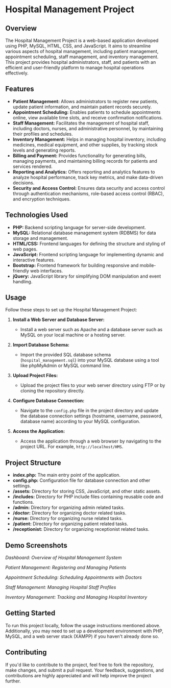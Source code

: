 
# Hospital Management Project

## Overview

The Hospital Management Project is a web-based application developed using PHP, MySQL, HTML, CSS, and JavaScript. It aims to streamline various aspects of hospital management, including patient management, appointment scheduling, staff management, and inventory management. This project provides hospital administrators, staff, and patients with an efficient and user-friendly platform to manage hospital operations effectively.

## Features

- **Patient Management:** Allows administrators to register new patients, update patient information, and maintain patient records securely.
- **Appointment Scheduling:** Enables patients to schedule appointments online, view available time slots, and receive confirmation notifications.
- **Staff Management:** Facilitates the management of hospital staff, including doctors, nurses, and administrative personnel, by maintaining their profiles and schedules.
- **Inventory Management:** Helps in managing hospital inventory, including medicines, medical equipment, and other supplies, by tracking stock levels and generating reports.
- **Billing and Payment:** Provides functionality for generating bills, managing payments, and maintaining billing records for patients and services rendered.
- **Reporting and Analytics:** Offers reporting and analytics features to analyze hospital performance, track key metrics, and make data-driven decisions.
- **Security and Access Control:** Ensures data security and access control through authentication mechanisms, role-based access control (RBAC), and encryption techniques.

## Technologies Used

- **PHP:** Backend scripting language for server-side development.
- **MySQL:** Relational database management system (RDBMS) for data storage and management.
- **HTML/CSS:** Frontend languages for defining the structure and styling of web pages.
- **JavaScript:** Frontend scripting language for implementing dynamic and interactive features.
- **Bootstrap:** Frontend framework for building responsive and mobile-friendly web interfaces.
- **jQuery:** JavaScript library for simplifying DOM manipulation and event handling.

## Usage

Follow these steps to set up the Hospital Management Project:

1. **Install a Web Server and Database Server:**
   - Install a web server such as Apache and a database server such as MySQL on your local machine or a hosting server.

2. **Import Database Schema:**
   - Import the provided SQL database schema (`hospital_management.sql`) into your MySQL database using a tool like phpMyAdmin or MySQL command line.

3. **Upload Project Files:**
   - Upload the project files to your web server directory using FTP or by cloning the repository directly.

4. **Configure Database Connection:**
   - Navigate to the `config.php` file in the project directory and update the database connection settings (hostname, username, password, database name) according to your MySQL configuration.

5. **Access the Application:**
   - Access the application through a web browser by navigating to the project URL. For example, `http://localhost/HMS`.

## Project Structure

- **index.php:** The main entry point of the application.
- **config.php:** Configuration file for database connection and other settings.
- **/assets:** Directory for storing CSS, JavaScript, and other static assets.
- **/includes:** Directory for PHP include files containing reusable code and functions.
- **/admin:** Directory for organizing admin related tasks.
- **/doctor:** Directory for organizing doctor related tasks.
- **/nurse:** Directory for organizing nurse related tasks.
- **/patient:** Directory for organizing patient related tasks.
- **/receptionist:** Directory for organizing receptionist related tasks.

## Demo Screenshots

<!-- ![Dashboard](demo/dashboard.png) -->
*Dashboard: Overview of Hospital Management System*

<!-- ![Patient Management](demo/patient_management.png) -->
*Patient Management: Registering and Managing Patients*

<!-- ![Appointment Scheduling](demo/appointment_scheduling.png) -->
*Appointment Scheduling: Scheduling Appointments with Doctors*

<!-- ![Staff Management](demo/staff_management.png) -->
*Staff Management: Managing Hospital Staff Profiles*

<!-- ![Inventory Management](demo/inventory_management.png) -->
*Inventory Management: Tracking and Managing Hospital Inventory*

## Getting Started

To run this project locally, follow the usage instructions mentioned above. Additionally, you may need to set up a development environment with PHP, MySQL, and a web server stack (XAMPP) if you haven't already done so.

## Contributing

If you'd like to contribute to the project, feel free to fork the repository, make changes, and submit a pull request. Your feedback, suggestions, and contributions are highly appreciated and will help improve the project further.
